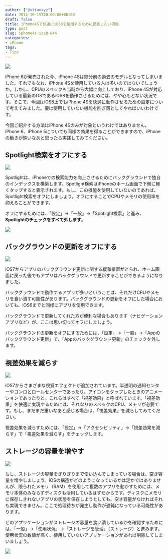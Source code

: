 ```yaml
---
author: ["@ottanxyz"]
date: 2014-10-15T00:00:00+00:00
draft: false
title: iPhone4Sで快適にiOS8を使用するために見直したい項目
type: post
slug: iphone4s-ios8-644
categories:
- iPhone
tags:
- Tips
---
```


![](/uploads/2014/10/141015-543e264d078e9.jpg)






iPhone 6が発売された今、iPhone 4Sは随分前の過去のモデルとなってしまいました。それでもなお、iPhone 4Sを使用している人は多いのではないでしょうか。しかし、CPUのスペックも当時から大幅に向上しており、iPhone 4Sが対応している最新のOSであるiOS8を動作させるためには、やや心もとない状況です。そこで、今回はiOS8上でもiPhone 4Sを快適に動作させるための設定について考えてみました。要は使用していない機能を削ぎ落としてやればいいわけです。





今回ご紹介する方法はiPhone 4Sのみが対象というわけではありません。iPhone 6、iPhone 5についても同様の効果を得ることができますので、iPhoneの動きが鈍いなあと思ったら実践してみてください。





## Spotlight検索をオフにする





![](/uploads/2014/10/141015-543e264f43619.png)






Spotlightは、iPhoneでの検索能力を向上させるためにバックグラウンドで独自のインデックスを構築します。Spotlight検索はiPhoneのホーム画面で下側に軽くタップすると表示されます。もし、この機能を使用していないのであれば、Spotlight検索をオフにしましょう。オフにすることでCPUやメモリの使用率を抑えることができます。





オフにするためには、「設定」→「一般」→「Spotlight検索」と進み、**Spotlightのチェックをすべて外します**。





![](/uploads/2014/10/141015-543e2658e3913.png)






## バックグラウンドの更新をオフにする





![](/uploads/2014/10/141015-543e26543e44d.png)






iOS7からアプリのバックグラウンド更新に関する緩和措置がとられ、ホーム画面に戻った後でもアプリはバックグラウンドで更新することができるようになりました。





バックグラウンドで動作するアプリが多いということは、それだけCPUやメモリを食い潰す可能性があります。バックグラウンドの更新をオフにした場合においても、iOS6までと同様にアプリを使用できます。





バックグラウンドで更新してくれた方が便利な場合もあります（ナビゲーションアプリなど）が、ここは思い切ってオフにしましょう。





バックグラウンドの更新をオフにするためには、「設定」→「一般」→「Appのバックグラウンド更新」で、「Appのバックグラウンド更新」のチェックを外します。






## 視差効果を減らす





![](/uploads/2014/10/141015-543e2651ee490.png)






iOS7からさまざまな視覚エフェクトが追加されています。半透明の通知センターやコンロとロールセンターであったり、アイコンをタップしたときのアニメーションであったりと。これらはすべて「視差効果」と呼ばれています。「視差効果」を快適に実現するためには、それなりのスペックのCPU、メモリが必要です。もし、まだまだ重いなあと感じる場合は、「視差効果」を減らしてみてください。





視差効果を減らすためには、「設定」→「アクセシビリティ」→「視差効果を減らす」で「視差効果を減らす」をチェックします。






## ストレージの容量を増やす





![](/uploads/2014/10/141015-543e26568ca4f.png)






もし、ストレージの容量をぎりぎりまで使い込んでしまっている場合は、空き容量を増やしましょう。iOSの構造がどのようになっているかは定かではありませんが、限られたメモリ（RAM）を使用して複数のアプリを動かすためには、メモリ本体のみならずディスクも活用しているはずだからです。ディスクにメモリに保存しきれないアプリの状態を保存しようとしても、空き容量がなければそれも実現できません。ここで処理待ちが発生し動作が遅鈍になっている可能性があります。





どのアプリケーションがストレージの容量を食い潰しているかを確認するためには、「一般」→「使用状況」→「ストレージを管理」（ストレージ）と進みます。使用状況の数値が高く、使用していないアプリケーションがあれば削除してしまいましょう。





![](/uploads/2014/10/141015-543e265b18b13.png)

